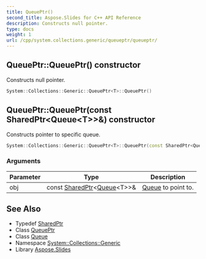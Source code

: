 ```yaml
---
title: QueuePtr()
second_title: Aspose.Slides for C++ API Reference
description: Constructs null pointer.
type: docs
weight: 1
url: /cpp/system.collections.generic/queueptr/queueptr/
---
```

## QueuePtr::QueuePtr() constructor


Constructs null pointer.

```cpp
System::Collections::Generic::QueuePtr<T>::QueuePtr()
```

## QueuePtr::QueuePtr(const SharedPtr\<Queue\<T\>\>\&) constructor


Constructs pointer to specific queue.

```cpp
System::Collections::Generic::QueuePtr<T>::QueuePtr(const SharedPtr<Queue<T>> &obj)
```


### Arguments

| Parameter | Type | Description |
| --- | --- | --- |
| obj | const [SharedPtr](../../../system/sharedptr/)\<[Queue](../../queue/)\<T\>\>\& | [Queue](../../queue/) to point to. |

## See Also

* Typedef [SharedPtr](../../system/sharedptr/)
* Class [QueuePtr](./)
* Class [Queue](../queue/)
* Namespace [System::Collections::Generic](../)
* Library [Aspose.Slides](../../)